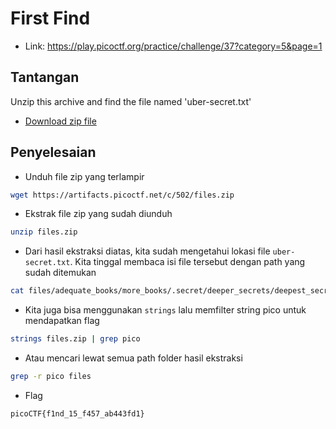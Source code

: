 # First Find
- Link: https://play.picoctf.org/practice/challenge/37?category=5&page=1

## Tantangan
Unzip this archive and find the file named 'uber-secret.txt'
- [Download zip file](https://artifacts.picoctf.net/c/502/files.zip)

## Penyelesaian
- Unduh file zip yang terlampir
```sh
wget https://artifacts.picoctf.net/c/502/files.zip
```

- Ekstrak file zip yang sudah diunduh
```sh
unzip files.zip
```

- Dari hasil ekstraksi diatas, kita sudah mengetahui lokasi file `uber-secret.txt`. Kita tinggal membaca isi file tersebut dengan path yang sudah ditemukan
```sh
cat files/adequate_books/more_books/.secret/deeper_secrets/deepest_secrets/uber-secret.txt
```


- Kita juga bisa menggunakan `strings` lalu memfilter string pico untuk mendapatkan flag
```sh
strings files.zip | grep pico
```

- Atau mencari lewat semua path folder hasil ekstraksi
```sh
grep -r pico files
```

- Flag
```sh
picoCTF{f1nd_15_f457_ab443fd1}
```